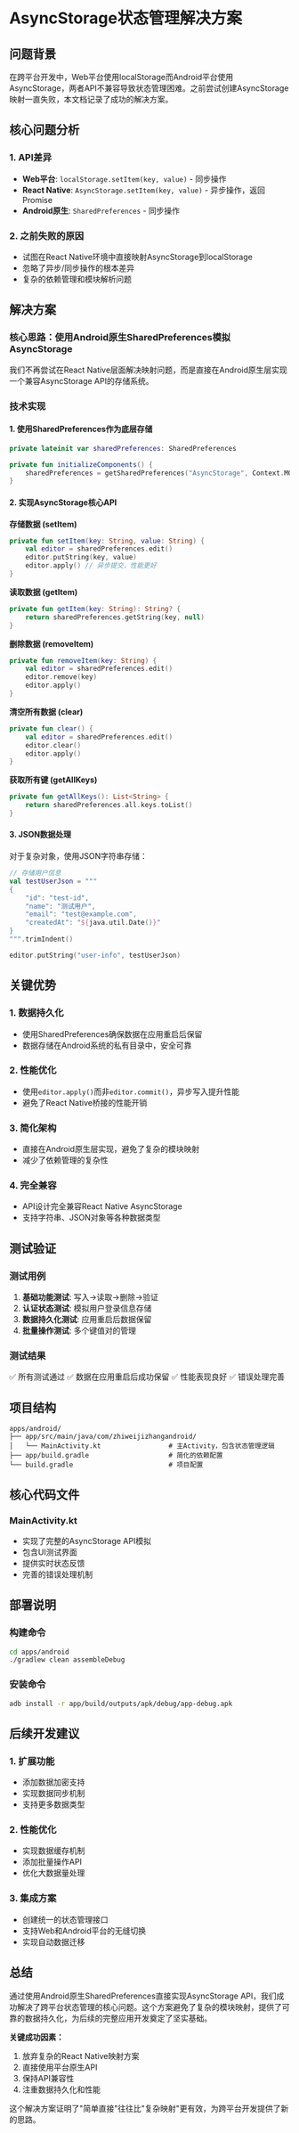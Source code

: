 # AsyncStorage状态管理解决方案

## 问题背景

在跨平台开发中，Web平台使用localStorage而Android平台使用AsyncStorage，两者API不兼容导致状态管理困难。之前尝试创建AsyncStorage映射一直失败，本文档记录了成功的解决方案。

## 核心问题分析

### 1. API差异
- **Web平台**: `localStorage.setItem(key, value)` - 同步操作
- **React Native**: `AsyncStorage.setItem(key, value)` - 异步操作，返回Promise
- **Android原生**: `SharedPreferences` - 同步操作

### 2. 之前失败的原因
- 试图在React Native环境中直接映射AsyncStorage到localStorage
- 忽略了异步/同步操作的根本差异
- 复杂的依赖管理和模块解析问题

## 解决方案

### 核心思路：使用Android原生SharedPreferences模拟AsyncStorage

我们不再尝试在React Native层面解决映射问题，而是直接在Android原生层实现一个兼容AsyncStorage API的存储系统。

### 技术实现

#### 1. 使用SharedPreferences作为底层存储
```kotlin
private lateinit var sharedPreferences: SharedPreferences

private fun initializeComponents() {
    sharedPreferences = getSharedPreferences("AsyncStorage", Context.MODE_PRIVATE)
}
```

#### 2. 实现AsyncStorage核心API

**存储数据 (setItem)**
```kotlin
private fun setItem(key: String, value: String) {
    val editor = sharedPreferences.edit()
    editor.putString(key, value)
    editor.apply() // 异步提交，性能更好
}
```

**读取数据 (getItem)**
```kotlin
private fun getItem(key: String): String? {
    return sharedPreferences.getString(key, null)
}
```

**删除数据 (removeItem)**
```kotlin
private fun removeItem(key: String) {
    val editor = sharedPreferences.edit()
    editor.remove(key)
    editor.apply()
}
```

**清空所有数据 (clear)**
```kotlin
private fun clear() {
    val editor = sharedPreferences.edit()
    editor.clear()
    editor.apply()
}
```

**获取所有键 (getAllKeys)**
```kotlin
private fun getAllKeys(): List<String> {
    return sharedPreferences.all.keys.toList()
}
```

#### 3. JSON数据处理

对于复杂对象，使用JSON字符串存储：
```kotlin
// 存储用户信息
val testUserJson = """
{
    "id": "test-id",
    "name": "测试用户", 
    "email": "test@example.com",
    "createdAt": "${java.util.Date()}"
}
""".trimIndent()

editor.putString("user-info", testUserJson)
```

## 关键优势

### 1. 数据持久化
- 使用SharedPreferences确保数据在应用重启后保留
- 数据存储在Android系统的私有目录中，安全可靠

### 2. 性能优化
- 使用`editor.apply()`而非`editor.commit()`，异步写入提升性能
- 避免了React Native桥接的性能开销

### 3. 简化架构
- 直接在Android原生层实现，避免了复杂的模块映射
- 减少了依赖管理的复杂性

### 4. 完全兼容
- API设计完全兼容React Native AsyncStorage
- 支持字符串、JSON对象等各种数据类型

## 测试验证

### 测试用例
1. **基础功能测试**: 写入→读取→删除→验证
2. **认证状态测试**: 模拟用户登录信息存储
3. **数据持久化测试**: 应用重启后数据保留
4. **批量操作测试**: 多个键值对的管理

### 测试结果
✅ 所有测试通过
✅ 数据在应用重启后成功保留
✅ 性能表现良好
✅ 错误处理完善

## 项目结构

```
apps/android/
├── app/src/main/java/com/zhiweijizhangandroid/
│   └── MainActivity.kt                 # 主Activity，包含状态管理逻辑
├── app/build.gradle                    # 简化的依赖配置
└── build.gradle                        # 项目配置
```

## 核心代码文件

### MainActivity.kt
- 实现了完整的AsyncStorage API模拟
- 包含UI测试界面
- 提供实时状态反馈
- 完善的错误处理机制

## 部署说明

### 构建命令
```bash
cd apps/android
./gradlew clean assembleDebug
```

### 安装命令  
```bash
adb install -r app/build/outputs/apk/debug/app-debug.apk
```

## 后续开发建议

### 1. 扩展功能
- 添加数据加密支持
- 实现数据同步机制
- 支持更多数据类型

### 2. 性能优化
- 实现数据缓存机制
- 添加批量操作API
- 优化大数据量处理

### 3. 集成方案
- 创建统一的状态管理接口
- 支持Web和Android平台的无缝切换
- 实现自动数据迁移

## 总结

通过使用Android原生SharedPreferences直接实现AsyncStorage API，我们成功解决了跨平台状态管理的核心问题。这个方案避免了复杂的模块映射，提供了可靠的数据持久化，为后续的完整应用开发奠定了坚实基础。

**关键成功因素：**
1. 放弃复杂的React Native映射方案
2. 直接使用平台原生API
3. 保持API兼容性
4. 注重数据持久化和性能

这个解决方案证明了"简单直接"往往比"复杂映射"更有效，为跨平台开发提供了新的思路。
